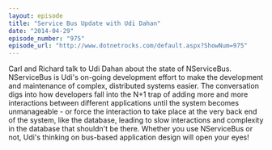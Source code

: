 ```yaml
---
layout: episode
title: "Service Bus Update with Udi Dahan"
date: "2014-04-29"
episode_number: "975"
episode_url: "http://www.dotnetrocks.com/default.aspx?ShowNum=975"
---
```


Carl and Richard talk to Udi Dahan about the state of NServiceBus. NServiceBus is Udi's on-going development effort to make the development and maintenance of complex, distributed systems easier. The conversation digs into how developers fall into the N+1 trap of adding more and more interactions between different applications until the system becomes unmanageable - or force the interaction to take place at the very back end of the system, like the database, leading to slow interactions and complexity in the database that shouldn't be there. Whether you use NServiceBus or not, Udi's thinking on bus-based application design will open your eyes!
